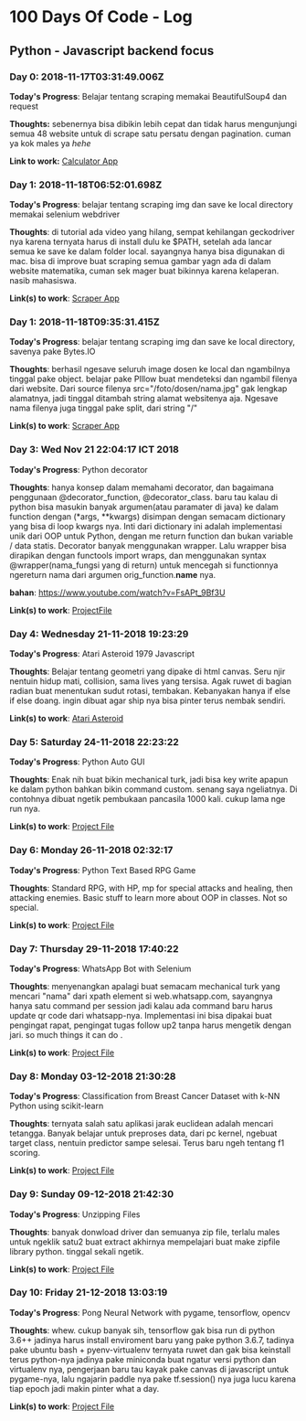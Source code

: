 # 100 Days Of Code - Log
## Python - Javascript backend focus 

### Day 0: 2018-11-17T03:31:49.006Z

**Today's Progress**: Belajar tentang scraping memakai BeautifulSoup4 dan request 

**Thoughts:** sebenernya bisa dibikin lebih cepat dan tidak harus mengunjungi semua 48 website untuk di scrape satu persatu dengan pagination. cuman ya kok males ya *hehe* 

**Link to work:** [Calculator App](https://github.com/svmihar/scraper-matematika-its)


### Day 1: 2018-11-18T06:52:01.698Z
**Today's Progress**: belajar tentang scraping img dan save ke local directory memakai selenium webdriver

**Thoughts**: di tutorial ada video yang hilang, sempat kehilangan geckodriver nya karena ternyata harus di install dulu ke $PATH, setelah ada lancar semua ke save ke dalam folder local. sayangnya hanya bisa digunakan di mac. bisa di improve buat scraping semua gambar yagn ada di dalam website matematika, cuman sek mager buat bikinnya karena kelaperan. nasib mahasiswa.

**Link(s) to work**: [Scraper App](https://github.com/svmihar/scraper-matematika-its)


### Day 1: 2018-11-18T09:35:31.415Z
**Today's Progress**: belajar tentang scraping img dan save ke local directory, savenya pake Bytes.IO

**Thoughts**: berhasil ngesave seluruh image dosen ke local dan ngambilnya tinggal pake object. belajar pake PIllow buat mendeteksi dan ngambil filenya dari website. Dari source filenya src="/foto/dosen/nama.jpg" gak lengkap alamatnya, jadi tinggal ditambah string alamat websitenya aja. Ngesave nama filenya juga tinggal pake split, dari string "/" 

**Link(s) to work**: [Scraper App](https://github.com/svmihar/scraper-matematika-its)

### Day 3: Wed Nov 21 22:04:17 ICT 2018
**Today's Progress**: Python decorator

**Thoughts**: hanya konsep dalam memahami decorator, dan bagaimana penggunaan @decorator_function, @decorator_class. baru tau kalau di python bisa masukin banyak argumen(atau paramater di java) ke dalam function dengan (*args, **kwargs) disimpan dengan semacam dictionary yang bisa di loop kwargs nya. Inti dari dictionary ini adalah implementasi unik dari OOP untuk Python, dengan me return function dan bukan variable / data statis. Decorator banyak menggunakan wrapper. Lalu wrapper bisa dirapikan dengan functools import wraps, dan menggunakan syntax @wrapper(nama_fungsi yang di return) untuk mencegah si functionnya ngereturn nama dari argumen orig_function.__name__ nya. 

**bahan**: https://www.youtube.com/watch?v=FsAPt_9Bf3U


**Link(s) to work**: [ProjectFile ](https://github.com/svmihar/30-days-of-python/tree/master/python-decorator)

### Day 4: Wednesday 21-11-2018 19:23:29
**Today's Progress**: Atari Asteroid 1979 Javascript


**Thoughts**: Belajar tentang geometri yang dipake di html canvas. Seru njir nentuin hidup mati, collision, sama lives yang tersisa. Agak ruwet di bagian radian buat menentukan sudut rotasi, tembakan. Kebanyakan hanya if else if else doang. ingin dibuat agar ship nya bisa pinter terus nembak sendiri. 

**Link(s) to work**: [Atari Asteroid](https://github.com/svmihar/100-days-of-code.git)

### Day 5: Saturday 24-11-2018 22:23:22
**Today's Progress**: Python Auto GUI 


**Thoughts**: Enak nih buat bikin mechanical turk, jadi bisa key write apapun ke dalam python bahkan bikin command custom. senang saya ngeliatnya. Di contohnya dibuat ngetik pembukaan pancasila 1000 kali. cukup lama nge run nya. 

**Link(s) to work**: [Project File](https://github.com/svmihar/30-days-of-python/tree/master/python-auto-gui)

### Day 6: Monday 26-11-2018 02:32:17
**Today's Progress**: Python Text Based RPG Game


**Thoughts**: Standard RPG, with HP, mp for special attacks and healing, then attacking enemies. Basic stuff to learn more about OOP in classes. Not so special. 

**Link(s) to work**: [Project File](https://github.com/svmihar/30-days-of-python/tree/master/rpg-battle)



### Day 7: Thursday 29-11-2018 17:40:22
**Today's Progress**: WhatsApp Bot with Selenium


**Thoughts**: menyenangkan apalagi buat semacam mechanical turk yang mencari "nama" dari xpath element si web.whatsapp.com, sayangnya hanya satu command per session jadi kalau ada command baru harus update qr code dari whatsapp-nya. Implementasi ini bisa dipakai buat pengingat rapat, pengingat tugas follow up2 tanpa harus mengetik dengan jari. so much things it can do .

**Link(s) to work**: [Project File](https://github.com/svmihar/30-days-of-python/tree/master/whatsapp-spam-bot)




### Day 8: Monday 03-12-2018 21:30:28
**Today's Progress**: Classification from Breast Cancer Dataset with k-NN Python using scikit-learn 


**Thoughts**: ternyata salah satu aplikasi jarak euclidean adalah mencari tetangga. Banyak belajar untuk preproses data, dari pc kernel, ngebuat target class, nentuin predictor sampe selesai. Terus baru ngeh tentang f1 scoring. 

**Link(s) to work**: [Project File](https://github.com/svmihar/tubes-data-mining/tree/master/classification)

### Day 9: Sunday 09-12-2018 21:42:30
**Today's Progress**: Unzipping Files 


**Thoughts**: banyak donwload driver dan semuanya zip file, terlalu males untuk ngeklik satu2 buat extract akhirnya mempelajari buat make zipfile library python. tinggal sekali ngetik.

**Link(s) to work**: [Project File](https://github.com/svmihar/30-days-of-python/tree/master/unzip)

### Day 10: Friday 21-12-2018 13:03:19
**Today's Progress**: Pong Neural Network with pygame, tensorflow, opencv


**Thoughts**: whew. cukup banyak sih, tensorflow gak bisa run di python 3.6++ jadinya harus install enviroment baru yang pake python 3.6.7, tadinya pake ubuntu bash + pyenv-virtualenv ternyata ruwet dan gak bisa keinstall terus python-nya jadinya pake miniconda buat ngatur versi python dan virtualenv nya, pengerjaan baru tau kayak pake canvas di javascript untuk pygame-nya, lalu ngajarin paddle nya pake tf.session() nya juga lucu karena tiap epoch jadi makin pinter what a day. 

**Link(s) to work**: [Project File](https://github.com/svmihar/30-days-of-python/tree/master/pong-neural-network)